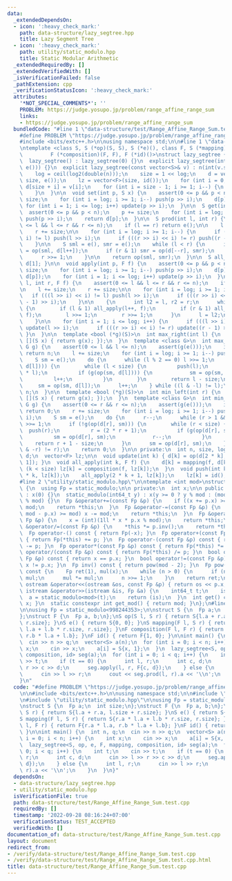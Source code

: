 ```yaml
---
data:
  _extendedDependsOn:
  - icon: ':heavy_check_mark:'
    path: data-structure/lazy_segtree.hpp
    title: Lazy Segment Tree
  - icon: ':heavy_check_mark:'
    path: utility/static_modulo.hpp
    title: Static Modular Arithmetic
  _extendedRequiredBy: []
  _extendedVerifiedWith: []
  _isVerificationFailed: false
  _pathExtension: cpp
  _verificationStatusIcon: ':heavy_check_mark:'
  attributes:
    '*NOT_SPECIAL_COMMENTS*': ''
    PROBLEM: https://judge.yosupo.jp/problem/range_affine_range_sum
    links:
    - https://judge.yosupo.jp/problem/range_affine_range_sum
  bundledCode: "#line 1 \"data-structure/test/Range_Affine_Range_Sum.test.cpp\"\n\
    #define PROBLEM \"https://judge.yosupo.jp/problem/range_affine_range_sum\"\n\n\
    #include <bits/extc++.h>\n\nusing namespace std;\n\n#line 1 \"data-structure/lazy_segtree.hpp\"\
    \ntemplate <class S, S (*op)(S, S), S (*e)(), class F, S (*mapping)(F, S),\n \
    \         F (*composition)(F, F), F (*id)()>\nstruct lazy_segtree {\n public:\n\
    \  lazy_segtree() : lazy_segtree(0) {}\n  explicit lazy_segtree(int n) : lazy_segtree(vector<S>(n,\
    \ e())) {}\n  explicit lazy_segtree(const vector<S>& v) : n(int(v.size())) {\n\
    \    log = ceil(log2(double(n)));\n    size = 1 << log;\n    d = vector<S>(2 *\
    \ size, e());\n    lz = vector<F>(size, id());\n    for (int i = 0; i < n; i++)\
    \ d[size + i] = v[i];\n    for (int i = size - 1; i >= 1; i--) {\n      update(i);\n\
    \    }\n  }\n\n  void set(int p, S x) {\n    assert(0 <= p && p < n);\n    p +=\
    \ size;\n    for (int i = log; i >= 1; i--) push(p >> i);\n    d[p] = x;\n   \
    \ for (int i = 1; i <= log; i++) update(p >> i);\n  }\n\n  S get(int p) {\n  \
    \  assert(0 <= p && p < n);\n    p += size;\n    for (int i = log; i >= 1; i--)\
    \ push(p >> i);\n    return d[p];\n  }\n\n  S prod(int l, int r) {\n    assert(0\
    \ <= l && l <= r && r <= n);\n    if (l == r) return e();\n\n    l += size;\n\
    \    r += size;\n\n    for (int i = log; i >= 1; i--) {\n      if (((l >> i) <<\
    \ i) != l) push(l >> i);\n      if (((r >> i) << i) != r) push((r - 1) >> i);\n\
    \    }\n\n    S sml = e(), smr = e();\n    while (l < r) {\n      if (l & 1) sml\
    \ = op(sml, d[l++]);\n      if (r & 1) smr = op(d[--r], smr);\n      l >>= 1;\n\
    \      r >>= 1;\n    }\n\n    return op(sml, smr);\n  }\n\n  S all_prod() { return\
    \ d[1]; }\n\n  void apply(int p, F f) {\n    assert(0 <= p && p < n);\n    p +=\
    \ size;\n    for (int i = log; i >= 1; i--) push(p >> i);\n    d[p] = mapping(f,\
    \ d[p]);\n    for (int i = 1; i <= log; i++) update(p >> i);\n  }\n  void apply(int\
    \ l, int r, F f) {\n    assert(0 <= l && l <= r && r <= n);\n    if (l == r) return;\n\
    \n    l += size;\n    r += size;\n\n    for (int i = log; i >= 1; i--) {\n   \
    \   if (((l >> i) << i) != l) push(l >> i);\n      if (((r >> i) << i) != r) push((r\
    \ - 1) >> i);\n    }\n\n    {\n      int l2 = l, r2 = r;\n      while (l < r)\
    \ {\n        if (l & 1) all_apply(l++, f);\n        if (r & 1) all_apply(--r,\
    \ f);\n        l >>= 1;\n        r >>= 1;\n      }\n      l = l2;\n      r = r2;\n\
    \    }\n\n    for (int i = 1; i <= log; i++) {\n      if (((l >> i) << i) != l)\
    \ update(l >> i);\n      if (((r >> i) << i) != r) update((r - 1) >> i);\n   \
    \ }\n  }\n\n  template <bool (*g)(S)>\n  int max_right(int l) {\n    return max_right(l,\
    \ [](S x) { return g(x); });\n  }\n  template <class G>\n  int max_right(int l,\
    \ G g) {\n    assert(0 <= l && l <= n);\n    assert(g(e()));\n    if (l == n)\
    \ return n;\n    l += size;\n    for (int i = log; i >= 1; i--) push(l >> i);\n\
    \    S sm = e();\n    do {\n      while (l % 2 == 0) l >>= 1;\n      if (!g(op(sm,\
    \ d[l]))) {\n        while (l < size) {\n          push(l);\n          l = (2\
    \ * l);\n          if (g(op(sm, d[l]))) {\n            sm = op(sm, d[l]);\n  \
    \          l++;\n          }\n        }\n        return l - size;\n      }\n \
    \     sm = op(sm, d[l]);\n      l++;\n    } while ((l & -l) != l);\n    return\
    \ n;\n  }\n\n  template <bool (*g)(S)>\n  int min_left(int r) {\n    return min_left(r,\
    \ [](S x) { return g(x); });\n  }\n  template <class G>\n  int min_left(int r,\
    \ G g) {\n    assert(0 <= r && r <= n);\n    assert(g(e()));\n    if (r == 0)\
    \ return 0;\n    r += size;\n    for (int i = log; i >= 1; i--) push((r - 1) >>\
    \ i);\n    S sm = e();\n    do {\n      r--;\n      while (r > 1 && (r % 2)) r\
    \ >>= 1;\n      if (!g(op(d[r], sm))) {\n        while (r < size) {\n        \
    \  push(r);\n          r = (2 * r + 1);\n          if (g(op(d[r], sm))) {\n  \
    \          sm = op(d[r], sm);\n            r--;\n          }\n        }\n    \
    \    return r + 1 - size;\n      }\n      sm = op(d[r], sm);\n    } while ((r\
    \ & -r) != r);\n    return 0;\n  }\n\n private:\n  int n, size, log;\n  vector<S>\
    \ d;\n  vector<F> lz;\n\n  void update(int k) { d[k] = op(d[2 * k], d[2 * k +\
    \ 1]); }\n  void all_apply(int k, F f) {\n    d[k] = mapping(f, d[k]);\n    if\
    \ (k < size) lz[k] = composition(f, lz[k]);\n  }\n  void push(int k) {\n    all_apply(2\
    \ * k, lz[k]);\n    all_apply(2 * k + 1, lz[k]);\n    lz[k] = id();\n  }\n};\n\
    #line 2 \"utility/static_modulo.hpp\"\n\ntemplate <int mod>\nstruct static_modulo\
    \ {\n  using Fp = static_modulo;\n\n private:\n  int x;\n\n public:\n  static_modulo()\
    \ : x(0) {}\n  static_modulo(int64_t y) : x(y >= 0 ? y % mod : (mod - (-y) % mod)\
    \ % mod) {}\n  Fp &operator+=(const Fp &p) {\n    if ((x += p.x) >= mod) x -=\
    \ mod;\n    return *this;\n  }\n  Fp &operator-=(const Fp &p) {\n    if ((x +=\
    \ mod - p.x) >= mod) x -= mod;\n    return *this;\n  }\n  Fp &operator*=(const\
    \ Fp &p) {\n    x = (int)(1ll * x * p.x % mod);\n    return *this;\n  }\n  Fp\
    \ &operator/=(const Fp &p) {\n    *this *= p.inv();\n    return *this;\n  }\n\
    \  Fp operator-() const { return Fp(-x); }\n  Fp operator+(const Fp &p) const\
    \ { return Fp(*this) += p; }\n  Fp operator-(const Fp &p) const { return Fp(*this)\
    \ -= p; }\n  Fp operator*(const Fp &p) const { return Fp(*this) *= p; }\n  Fp\
    \ operator/(const Fp &p) const { return Fp(*this) /= p; }\n  bool operator==(const\
    \ Fp &p) const { return x == p.x; }\n  bool operator!=(const Fp &p) const { return\
    \ x != p.x; }\n  Fp inv() const { return pow(mod - 2); }\n  Fp pow(int64_t n)\
    \ const {\n    Fp ret(1), mul(x);\n    while (n > 0) {\n      if (n & 1) ret *=\
    \ mul;\n      mul *= mul;\n      n >>= 1;\n    }\n    return ret;\n  }\n  friend\
    \ ostream &operator<<(ostream &os, const Fp &p) { return os << p.x; }\n  friend\
    \ istream &operator>>(istream &is, Fp &a) {\n    int64_t t;\n    is >> t;\n  \
    \  a = static_modulo<mod>(t);\n    return (is);\n  }\n  int get() const { return\
    \ x; }\n  static constexpr int get_mod() { return mod; }\n};\n#line 9 \"data-structure/test/Range_Affine_Range_Sum.test.cpp\"\
    \n\nusing Fp = static_modulo<998244353>;\n\nstruct S {\n  Fp a;\n  int size;\n\
    };\nstruct F {\n  Fp a, b;\n};\nS op(S l, S r) { return S{l.a + r.a, l.size +\
    \ r.size}; }\nS e() { return S{0, 0}; }\nS mapping(F l, S r) { return S{r.a *\
    \ l.a + l.b * r.size, r.size}; }\nF composition(F l, F r) { return F{r.a * l.a,\
    \ r.b * l.a + l.b}; }\nF id() { return F{1, 0}; }\n\nint main() {\n  int n, q;\n\
    \  cin >> n >> q;\n  vector<S> a(n);\n  for (int i = 0; i < n; i++) {\n    int\
    \ x;\n    cin >> x;\n    a[i] = S{x, 1};\n  }\n  lazy_segtree<S, op, e, F, mapping,\
    \ composition, id> seg(a);\n  for (int i = 0; i < q; i++) {\n    int t;\n    cin\
    \ >> t;\n    if (t == 0) {\n      int l, r;\n      int c, d;\n      cin >> l >>\
    \ r >> c >> d;\n      seg.apply(l, r, F{c, d});\n    } else {\n      int l, r;\n\
    \      cin >> l >> r;\n      cout << seg.prod(l, r).a << '\\n';\n    }\n  }\n\
    }\n"
  code: "#define PROBLEM \"https://judge.yosupo.jp/problem/range_affine_range_sum\"\
    \n\n#include <bits/extc++.h>\n\nusing namespace std;\n\n#include \"data-structure/lazy_segtree.hpp\"\
    \n#include \"utility/static_modulo.hpp\"\n\nusing Fp = static_modulo<998244353>;\n\
    \nstruct S {\n  Fp a;\n  int size;\n};\nstruct F {\n  Fp a, b;\n};\nS op(S l,\
    \ S r) { return S{l.a + r.a, l.size + r.size}; }\nS e() { return S{0, 0}; }\n\
    S mapping(F l, S r) { return S{r.a * l.a + l.b * r.size, r.size}; }\nF composition(F\
    \ l, F r) { return F{r.a * l.a, r.b * l.a + l.b}; }\nF id() { return F{1, 0};\
    \ }\n\nint main() {\n  int n, q;\n  cin >> n >> q;\n  vector<S> a(n);\n  for (int\
    \ i = 0; i < n; i++) {\n    int x;\n    cin >> x;\n    a[i] = S{x, 1};\n  }\n\
    \  lazy_segtree<S, op, e, F, mapping, composition, id> seg(a);\n  for (int i =\
    \ 0; i < q; i++) {\n    int t;\n    cin >> t;\n    if (t == 0) {\n      int l,\
    \ r;\n      int c, d;\n      cin >> l >> r >> c >> d;\n      seg.apply(l, r, F{c,\
    \ d});\n    } else {\n      int l, r;\n      cin >> l >> r;\n      cout << seg.prod(l,\
    \ r).a << '\\n';\n    }\n  }\n}"
  dependsOn:
  - data-structure/lazy_segtree.hpp
  - utility/static_modulo.hpp
  isVerificationFile: true
  path: data-structure/test/Range_Affine_Range_Sum.test.cpp
  requiredBy: []
  timestamp: '2022-09-28 08:16:24+07:00'
  verificationStatus: TEST_ACCEPTED
  verifiedWith: []
documentation_of: data-structure/test/Range_Affine_Range_Sum.test.cpp
layout: document
redirect_from:
- /verify/data-structure/test/Range_Affine_Range_Sum.test.cpp
- /verify/data-structure/test/Range_Affine_Range_Sum.test.cpp.html
title: data-structure/test/Range_Affine_Range_Sum.test.cpp
---
```

